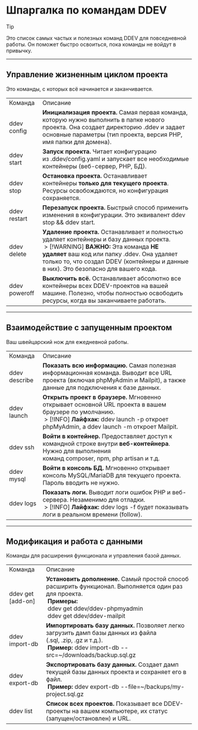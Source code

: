 
# Шпаргалка по командам DDEV

> [!TIP]  
> Это список самых частых и полезных команд DDEV для повседневной работы. Он поможет быстро освоиться, пока команды не войдут в привычку.

---

## Управление жизненным циклом проекта

Это команды, с которых всё начинается и заканчивается.

|               |                                                                                                                                                                                                                                                                               |
| ------------- | ----------------------------------------------------------------------------------------------------------------------------------------------------------------------------------------------------------------------------------------------------------------------------- |
| Команда       | Описание                                                                                                                                                                                                                                                                      |
| ddev config   | **Инициализация проекта.** Самая первая команда, которую нужно выполнить в папке нового проекта. Она создает директорию .ddev и задает основные параметры (тип проекта, версия PHP, имя папки для домена).                                                                    |
| ddev start    | **Запуск проекта.** Читает конфигурацию из .ddev/config.yaml и запускает все необходимые контейнеры (веб-сервер, PHP, БД).                                                                                                                                                    |
| ddev stop     | **Остановка проекта.** Останавливает контейнеры **только для текущего проекта**. Ресурсы освобождаются, но конфигурация сохраняется.                                                                                                                                          |
| ddev restart  | **Перезапуск проекта.** Быстрый способ применить изменения в конфигурации. Это эквивалент ddev stop && ddev start.                                                                                                                                                            |
| ddev delete   | **Удаление проекта.** Останавливает и полностью удаляет контейнеры и базу данных проекта. <br> > [!WARNING] **ВАЖНО:** Эта команда **НЕ удаляет** ваш код или папку .ddev. Она удаляет только то, что создал DDEV (контейнеры и данные в них). Это безопасно для вашего кода. |
| ddev poweroff | **Выключить всё.** Останавливает абсолютно все контейнеры всех DDEV-проектов на вашей машине. Полезно, чтобы полностью освободить ресурсы, когда вы заканчиваете работать.                                                                                                    |

---

## Взаимодействие с запущенным проектом

Ваш швейцарский нож для ежедневной работы.

|               |                                                                                                                                                                                                         |
| ------------- | ------------------------------------------------------------------------------------------------------------------------------------------------------------------------------------------------------- |
| Команда       | Описание                                                                                                                                                                                                |
| ddev describe | **Показать всю информацию.** Самая полезная информационная команда. Выводит все URL проекта (включая phpMyAdmin и Mailpit), а также данные для подключения к базе данных.                               |
| ddev launch   | **Открыть проект в браузере.** Мгновенно открывает основной URL проекта в вашем браузере по умолчанию. <br> > [!INFO] **Лайфхак:** ddev launch -p откроет phpMyAdmin, а ddev launch -m откроет Mailpit. |
| ddev ssh      | **Войти в контейнер.** Предоставляет доступ к командной строке внутри **веб-контейнера**. Нужно для выполнения команд composer, npm, php artisan и т.д.                                                 |
| ddev mysql    | **Войти в консоль БД.** Мгновенно открывает консоль MySQL/MariaDB для текущего проекта. Пароль вводить не нужно.                                                                                        |
| ddev logs     | **Показать логи.** Выводит логи ошибок PHP и веб-сервера. Незаменимо для отладки. <br> > [!INFO] **Лайфхак:** ddev logs -f будет показывать логи в реальном времени (follow).                           |

---

## Модификация и работа с данными

Команды для расширения функционала и управления базой данных.

|                   |                                                                                                                                                                                              |
| ----------------- | -------------------------------------------------------------------------------------------------------------------------------------------------------------------------------------------- |
| Команда           | Описание                                                                                                                                                                                     |
| ddev get [add-on] | **Установить дополнение.** Самый простой способ расширить функционал. Выполняется один раз для проекта. <br> **Примеры:** <br> ddev get ddev/ddev-phpmyadmin <br> ddev get ddev/ddev-mailpit |
| ddev import-db    | **Импортировать базу данных.** Позволяет легко загрузить дамп базы данных из файла (.sql, .zip, .gz и т.д.). <br> **Пример:** ddev import-db --src=~/downloads/backup.sql.gz                 |
| ddev export-db    | **Экспортировать базу данных.** Создает дамп текущей базы данных проекта и сохраняет его в файл. <br> **Пример:** ddev export-db --file=~/backups/my-project.sql.gz                          |
| ddev list         | **Список всех проектов.** Показывает все DDEV-проекты на вашем компьютере, их статус (запущен/остановлен) и URL.                                                                             |
